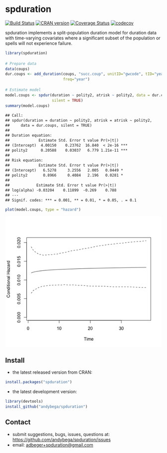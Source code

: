 
spduration
==========

[![Build Status](https://travis-ci.org/andybega/spduration.svg?branch=master)](https://travis-ci.org/andybega/spduration) [![CRAN version](http://www.r-pkg.org/badges/version/spduration)](http://www.r-pkg.org/pkg/spduration) [![Coverage Status](https://coveralls.io/repos/github/andybega/spduration/badge.svg?branch=master)](https://coveralls.io/github/andybega/spduration?branch=master) [![codecov](https://codecov.io/gh/andybega/spduration/branch/master/graph/badge.svg)](https://codecov.io/gh/andybega/spduration)

spduration implements a split-population duration model for duration data with time-varying covariates where a significant subset of the population or spells will not experience failure.

``` r
library(spduration)

# Prepare data
data(coups)
dur.coups <- add_duration(coups, "succ.coup", unitID="gwcode", tID="year",
                          freq="year")

# Estimate model
model.coups <- spdur(duration ~ polity2, atrisk ~ polity2, data = dur.coups,
                     silent = TRUE)
summary(model.coups)
```

    ## Call:
    ## spdur(duration = duration ~ polity2, atrisk = atrisk ~ polity2, 
    ##     data = dur.coups, silent = TRUE)
    ## 
    ## Duration equation: 
    ##             Estimate Std. Error t value Pr(>|t|)    
    ## (Intercept)  4.00150    0.23762  16.840  < 2e-16 ***
    ## polity2      0.20588    0.03037   6.779 1.21e-11 ***
    ## 
    ## Risk equation: 
    ##             Estimate Std. Error t value Pr(>|t|)  
    ## (Intercept)   6.5278     3.2556   2.005   0.0449 *
    ## polity2       0.8966     0.4084   2.196   0.0281 *
    ## 
    ##            Estimate Std. Error t value Pr(>|t|)
    ## log(alpha) -0.03204    0.11899  -0.269    0.788
    ## ---
    ## Signif. codes: *** = 0.001, ** = 0.01, * = 0.05, . = 0.1

``` r
plot(model.coups, type = "hazard")
```

<img src="README_files/figure-markdown_github/unnamed-chunk-2-1.png" style="display: block; margin: auto;" />

Install
-------

-   the latest released version from CRAN:

``` r
install.packages("spduration")
```

-   the latest development version:

``` r
library(devtools)
install_github("andybega/spduration")
```

Contact
-------

-   submit suggestions, bugs, issues, questions at: <https://github.com/andybega/spduration/issues>
-   email: <adbeger+spduration@gmail.com>
